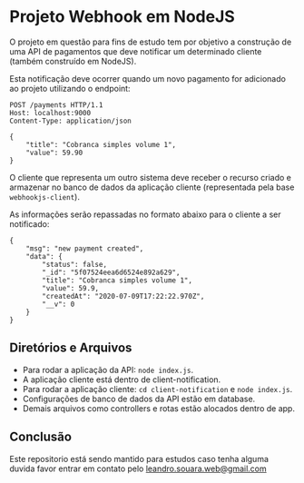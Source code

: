 # Projeto Webhook em NodeJS

O projeto em questão para fins de estudo tem por objetivo
a construção de uma API de pagamentos que 
deve notificar um determinado cliente (também construído em NodeJS).

Esta notificação deve ocorrer quando um novo pagamento for adicionado
ao projeto utilizando o endpoint:
```
POST /payments HTTP/1.1
Host: localhost:9000
Content-Type: application/json

{
    "title": "Cobranca simples volume 1",
    "value": 59.90
}
```

O cliente que representa um outro sistema deve receber
o recurso criado e armazenar no banco de dados 
da aplicação cliente (representada pela base `webhookjs-client`).

As informações serão repassadas no formato abaixo 
para o cliente a ser notificado:

```
{
    "msg": "new payment created",
    "data": {
        "status": false,
        "_id": "5f07524eea6d6524e892a629",
        "title": "Cobranca simples volume 1",
        "value": 59.9,
        "createdAt": "2020-07-09T17:22:22.970Z",
        "__v": 0
    }
}
```

## Diretórios e Arquivos

- Para rodar a aplicação da API: `node index.js`.
- A aplicação cliente está dentro de client-notification.
- Para rodar a aplicação cliente: `cd client-notification` e `node index.js`.
- Configurações de banco de dados da API estão em database.
- Demais arquivos como controllers e rotas estão alocados dentro de app.


## Conclusão
Este repositorio está sendo mantido para estudos caso tenha alguma duvida favor entrar em contato pelo leandro.souara.web@gmail.com